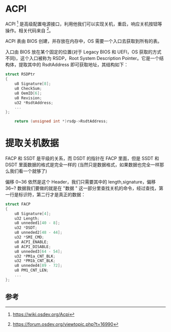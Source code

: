 # ACPI

ACPI [^acpi] 是高级配置电源接口，利用他我们可以实现关机，重启，响应关机按钮等操作。相关代码来自 [^forum]。

ACPI 表由 BIOS 创建，并存放在内存中，OS 需要一个入口去获取到所有的表。

入口由 BIOS 放在某个固定的位置(对于 Legacy BIOS 和 UEFI，OS 获取的方式不同)，这个入口被称为 RSDP，Root System Description Pointer。它是一个结构体，提取其中的 RsdtAddress 即可获取地址，其结构如下：

```c++
struct RSDPtr
{
    u8 Signature[8];
    u8 CheckSum;
    u8 OemID[6];
    u8 Revision;
    u32 *RsdtAddress;
    ...
};
```

```c++
    return (unsigned int *)rsdp->RsdtAddress;
```

# 提取关机数据

FACP 和 SSDT 是平级的关系，而 DSDT 的指针在 FACP 里面，但是 SSDT 和 DSDT 里面数据的格式是完全一样的 (当然只是数据格式，如果数据也完全一样那么我们看一个就够了)

偏移 0~36 依然是这个 Header，我们只需要其中的 length,signature，偏移 36~? 数据我们要做的就是在 "数据 " 这一部分里查找关机的命令，经过查找，第一行是标识符，第二行才是真正的数据：

```c++
struct FACP
{
    u8 Signature[4];
    u32 Length;
    u8 unneded1[40 - 8];
    u32 *DSDT;
    u8 unneded2[48 - 44];
    u32 *SMI_CMD;
    u8 ACPI_ENABLE;
    u8 ACPI_DISABLE;
    u8 unneded3[64 - 54];
    u32 *PM1a_CNT_BLK;
    u32 *PM1b_CNT_BLK;
    u8 unneded4[89 - 72];
    u8 PM1_CNT_LEN;
    ...
};
```

## 参考

[^forum]: <https://forum.osdev.org/viewtopic.php?t=16990>
[^acpi]: <https://wiki.osdev.org/Acpi>
